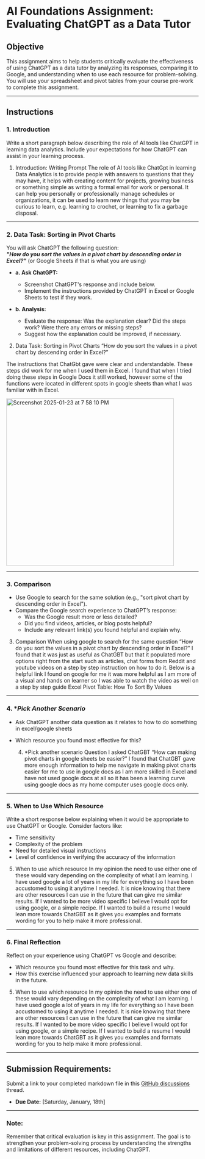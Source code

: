 # **AI Foundations Assignment: Evaluating ChatGPT as a Data Tutor**

## **Objective**  
This assignment aims to help students critically evaluate the effectiveness of using ChatGPT as a data tutor by analyzing its responses, comparing it to Google, and understanding when to use each resource for problem-solving. You will use your spreadsheet and pivot tables from your course pre-work to complete this assignment.  

---

## **Instructions**

### 1. **Introduction**  
Write a short paragraph below describing the role of AI tools like ChatGPT in learning data analytics. Include your expectations for how ChatGPT can assist in your learning process.
1. Introduction: Writing Prompt
The role of AI tools like ChatGpt in learning Data Analytics is to provide people with answers to questions that they may have, it helps with creating content for projects, growing business or something simple as writing a formal email for work or personal. It can help you personally or professionally manage schedules or organizations, it can be used to learn new things that you may be curious to learn, e.g. learning to crochet, or learning to fix a garbage disposal.

---

### 2. **Data Task: Sorting in Pivot Charts**  

You will ask ChatGPT the following question:  
**_"How do you sort the values in a pivot chart by descending order in Excel?"_** (or Google Sheets if that is what you are using) 

- **a. Ask ChatGPT:**  
  - Screenshot ChatGPT's response and include below. 
  - Implement the instructions provided by ChatGPT in Excel or Google Sheets to test if they work.  

- **b. Analysis:**  
  - Evaluate the response: Was the explanation clear? Did the steps work? Were there any errors or missing steps?  
  - Suggest how the explanation could be improved, if necessary.
    
2. Data Task: Sorting in Pivot Charts
“How do you sort the values in a pivot chart by descending order in Excel?”



The instructions that ChatGbt gave were clear and understandable. These steps did work for me when I used them in Excel. I found that when I tried doing these steps in Google Docs it still worked, however some of the functions were located in different spots in google sheets than what I was familiar with in Excel.

<img width="439" alt="Screenshot 2025-01-23 at 7 58 10 PM" src="https://github.com/user-attachments/assets/f4ae8f75-24ed-4b1d-858e-2b9385b96a93" />

---

### 3. **Comparison**  
- Use Google to search for the same solution (e.g., "sort pivot chart by descending order in Excel").  
- Compare the Google search experience to ChatGPT’s response:  
  - Was the Google result more or less detailed?  
  - Did you find videos, articles, or blog posts helpful?  
  - Include any relevant link(s) you found helpful and explain why.
    
3. Comparison
When using google to search for the same question “How do you sort the values in a pivot chart by descending order in Excel?” I found that it was just as useful as ChatGBT but that it populated more options right from the start such as articles, chat forms from Reddit and youtube videos on a step by step instruction on how to do it. Below is a helpful link I found on google for me it was more helpful as I am more of a visual and hands on learner so I was able to watch the video as well on a step by step guide 
Excel Pivot Table: How To Sort By Values 

---

### 4. **Pick Another Scenario*  
- Ask ChatGPT another data question as it relates to how to do something in excel/google sheets 
- Which resource you found most effective for this?
  
  4. *Pick another scenario
Question I asked ChatGBT “How can making pivot charts in google sheets be easier?”
I found that ChatGBT gave more enough information to help me navigate in making pivot charts easier for me to use in google docs as I am more skilled in Excel and have not used google docs at all so it has been a learning curve using google docs as my home computer uses google docs only. 

---

### 5. **When to Use Which Resource**  
Write a short response below explaining when it would be appropriate to use ChatGPT or Google. Consider factors like:  
- Time sensitivity  
- Complexity of the problem  
- Need for detailed visual instructions  
- Level of confidence in verifying the accuracy of the information
   
5. When to use which resource
In my opinion the need to use either one of these would vary depending on the complexity of what I am learning. I have used google a lot of years in my life for everything so I have been accustomed to using it anytime I needed. It is nice knowing that there are other resources I can use in the future that can give me similar results. If I wanted to be more video specific I believe I would opt for using google, or a simple recipe. If I wanted to build a resume I would lean more towards ChatGBT as it gives you examples and formats wording for you to help make it more professional. 


---

### 6. **Final Reflection**  
Reflect on your experience using ChatGPT vs Google and describe:  
- Which resource you found most effective for this task and why.  
- How this exercise influenced your approach to learning new data skills in the future.  

5. When to use which resource
In my opinion the need to use either one of these would vary depending on the complexity of what I am learning. I have used google a lot of years in my life for everything so I have been accustomed to using it anytime I needed. It is nice knowing that there are other resources I can use in the future that can give me similar results. If I wanted to be more video specific I believe I would opt for using google, or a simple recipe. If I wanted to build a resume I would lean more towards ChatGBT as it gives you examples and formats wording for you to help make it more professional. 

---

## **Submission Requirements:**  
Submit a link to your completed markdown file in this [GitHub discussions](https://github.com/Tech-Moms/data-analytics-winter-2025/discussions/4) thread.  
- **Due Date:** [Saturday, January, 18th]  

---

### **Note:**  
Remember that critical evaluation is key in this assignment. The goal is to strengthen your problem-solving process by understanding the strengths and limitations of different resources, including ChatGPT.
